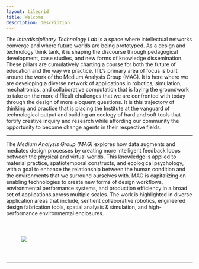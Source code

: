 ```yaml
---
layout: tilegrid
title: Welcome
description: description
---
```


The _Interdisciplinary Technology Lab_ is a space where intellectual networks converge and where future worlds are being prototyped. As a design and technology think tank, it is shaping the discourse through pedagogical development, case studies, and new forms of knowledge dissemination. These pillars are cumulatively charting a course for both the future of education and the way we practice. ITL’s primary area of focus is built around the work of the Medium Analysis Group (MAG). It is here where we are developing a diverse network of applications in robotics, simulation, mechatronics, and collaborative computation that is laying the groundwork to take on the more difficult challenges that we are confronted with today through the design of more eloquent questions. It is this trajectory of thinking and practice that is placing the Institute at the vanguard of technological output and building an ecology of hard and soft tools that fortify creative inquiry and research while affording our community the opportunity to become change agents in their respective fields.

<hr class="homebreak">

The _Medium Analysis Group (MAG)_ explores how data augments and mediates design processes by creating more intelligent feedback loops between the physical and virtual worlds. This knowledge is applied to material practice, spatiotemporal constructs, and ecological psychology, with a goal to enhance the relationship between the human condition and the environments that we surround ourselves with. MAG is capitalizing on enabling technologies to create new forms of design workflows,  environmental performance systems, and production efficiency in a broad set of applications across multiple scales. The work is highlighted in diverse application areas that include, sentient collaborative robotics, engineered design fabrication tools, spatial analysis & simulation, and high-performance environmental enclosures.

<img src="{{ BASE_PATH }}/assets/images/home/workflow_dg.jpg" style="padding: 40px;">

<hr class="homebreak">



